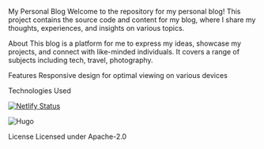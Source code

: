 My Personal Blog
Welcome to the repository for my personal blog! This project contains the source code and content for my blog, where I share my thoughts, experiences, and insights on various topics.

About
This blog is a platform for me to express my ideas, showcase my projects, and connect with like-minded individuals. It covers a range of subjects including tech, travel, photography.

Features
Responsive design for optimal viewing on various devices

Technologies Used

[![Netlify Status](https://api.netlify.com/api/v1/badges/8dd0a279-84f7-408a-bf92-e98a775fa9e4/deploy-status)](https://app.netlify.com/sites/reverent-gates-037ebc/deploys)

![Hugo](https://img.shields.io/badge/Hugo-black.svg?style=for-the-badge&logo=Hugo)


License
Licensed under Apache-2.0

